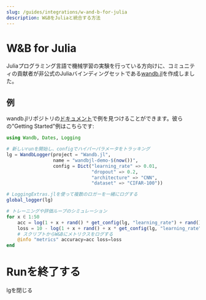 ```yaml
---
slug: /guides/integrations/w-and-b-for-julia
description: W&BをJuliaと統合する方法
---
```


# W&B for Julia

Juliaプログラミング言語で機械学習の実験を行っている方向けに、コミュニティの貢献者が非公式のJuliaバインディングセットである[wandb.jl](https://github.com/avik-pal/Wandb.jl)を作成しました。

## 例

wandb.jlリポジトリの[ドキュメント](https://github.com/avik-pal/Wandb.jl/tree/main/docs/src/examples)で例を見つけることができます。彼らの"Getting Started"例はこちらです:

```julia
using Wandb, Dates, Logging

# 新しいrunを開始し、configでハイパーパラメータをトラッキング
lg = WandbLogger(project = "Wandb.jl",
                 name = "wandbjl-demo-$(now())",
                 config = Dict("learning_rate" => 0.01,
                               "dropout" => 0.2,
                               "architecture" => "CNN",
                               "dataset" => "CIFAR-100"))

# LoggingExtras.jlを使って複数のロガーを一緒にログする
global_logger(lg)

# トレーニングや評価ループのシミュレーション
for x ∈ 1:50
    acc = log(1 + x + rand() * get_config(lg, "learning_rate") + rand() + get_config(lg, "dropout"))
    loss = 10 - log(1 + x + rand() + x * get_config(lg, "learning_rate") + rand() + get_config(lg, "dropout"))
    # スクリプトからW&Bにメトリクスをログする
    @info "metrics" accuracy=acc loss=loss
end
```
# Runを終了する

lgを閉じる

```